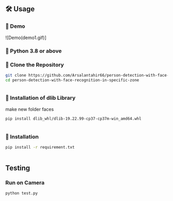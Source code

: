 ## 🛠 Usage  
### 🔹 Demo
![Demo(demo1.gif)]
### 🔹 Python 3.8 or above 

### 🔹 Clone the Repository  
```bash  
git clone https://github.com/Arsalantahir66/person-detection-with-face-recognition-in-specific-zone.git  
cd person-detection-with-face-recognition-in-specific-zone
  
```
### 🔹 Installation of dlib Library 
make new folder faces
```bash  
pip install dlib_whl/dlib-19.22.99-cp37-cp37m-win_amd64.whl
  
```


### 🔹 Installation  
```bash  
pip install -r requirement.txt
  
```

## Testing

### Run on Camera
```sh
python test.py
```
